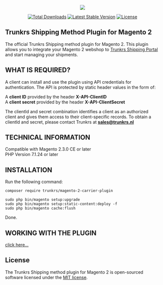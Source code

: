 <p align="center">
  <img src="https://static1.squarespace.com/static/5cb44d76523958d6ab569d39/t/5ce2788262f60d0001cc6580/1587470398362/?format=250w">
</p>
<p align="center">
  <a href="https://packagist.org/packages/trunkrs/magento-2-carrier-plugin"><img src="https://poser.pugx.org/trunkrs/magento-2-carrier-plugin/downloads" alt="Total Downloads"></a>
  <a href="https://packagist.org/packages/trunkrs/magento-2-carrier-plugin"><img src="https://poser.pugx.org/trunkrs/magento-2-carrier-plugin/v/stable" alt="Latest Stable Version"></a>
  <a href="https://packagist.org/packages/trunkrs/magento-2-carrier-plugin"><img src="https://poser.pugx.org/trunkrs/magento-2-carrier-plugin/license" alt="License"></a>
</p>

## Trunkrs Shipping Method Plugin for Magento 2

The official Trunkrs Shipping method plugin for Magento 2. 
This plugin allows you to integrate your Magento 2 webshop to [Trunkrs Shipping Portal](https://lightspeed.trunkrs.app/) and start managing your shipments.

## WHAT IS REQUIRED?

A client can install and use the plugin using API credentials for authentication. The API is protected by static header values in the form of:

A **client ID** provided by the header **X-API-ClientID**  
A **client secret** provided by the header **X-API-ClientSecret**

The clientId and secret combination identifies a client as an authorized client and gives them access to their client-specific records.
To obtain a clientId and secret, please contact Trunkrs at **sales@trunkrs.nl**

## TECHNICAL INFORMATION

Compatible with Magento 2.3.0 CE or later  
PHP Version 7.1.24 or later

## INSTALLATION

Run the following command: 
```bash
composer require trunkrs/magento-2-carrier-plugin
```  
```sudo php bin/magento setup:upgrade```  
```sudo php bin/magento setup:static-content:deploy -f```  
```sudo php bin/magento cache:flush```  

Done.

## WORKING WITH THE PLUGIN

[click here...](https://trunkrs.atlassian.net/wiki/spaces/CUS/pages/55836676/Magento+2+Plugin+integration+manual#WORKING-WITH-OUR-MAGENTO-2-PLUGIN)

## License
The Trunkrs Shipping method plugin for Magento 2 is open-sourced software licensed under the [MIT license](https://opensource.org/licenses/MIT).
